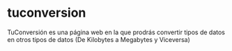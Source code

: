 # tuconversion
TuConversión es una página web en la que prodrás convertir tipos de datos en otros tipos de datos (De Kilobytes a Megabytes y Viceversa)
